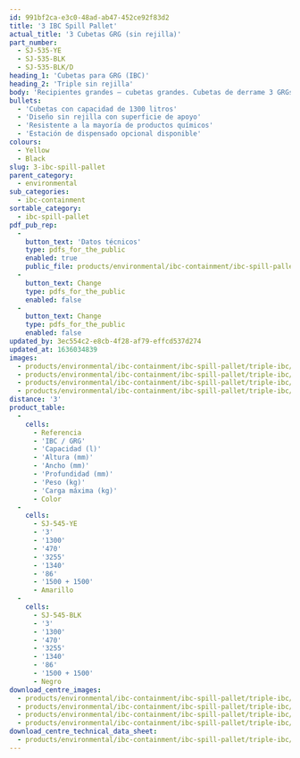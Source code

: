 ```yaml
---
id: 991bf2ca-e3c0-48ad-ab47-452ce92f83d2
title: '3 IBC Spill Pallet'
actual_title: '3 Cubetas GRG (sin rejilla)'
part_number:
  - SJ-535-YE
  - SJ-535-BLK
  - SJ-535-BLK/D
heading_1: 'Cubetas para GRG (IBC)'
heading_2: 'Triple sin rejilla'
body: 'Recipientes grandes – cubetas grandes. Cubetas de derrame 3 GRGs sin rejilla'
bullets:
  - 'Cubetas con capacidad de 1300 litros'
  - 'Diseño sin rejilla con superficie de apoyo'
  - 'Resistente a la mayoría de productos químicos'
  - 'Estación de dispensado opcional disponible'
colours:
  - Yellow
  - Black
slug: 3-ibc-spill-pallet
parent_category:
  - environmental
sub_categories:
  - ibc-containment
sortable_category:
  - ibc-spill-pallet
pdf_pub_rep:
  -
    button_text: 'Datos técnicos'
    type: pdfs_for_the_public
    enabled: true
    public_file: products/environmental/ibc-containment/ibc-spill-pallet/triple-ibc/pdf-lr/EV-Spill-Pallet-(3-IBC)-TD_ES.pdf
  -
    button_text: Change
    type: pdfs_for_the_public
    enabled: false
  -
    button_text: Change
    type: pdfs_for_the_public
    enabled: false
updated_by: 3ec554c2-e8cb-4f28-af79-effcd537d274
updated_at: 1636034839
images:
  - products/environmental/ibc-containment/ibc-spill-pallet/triple-ibc/images-lr/SJ-535-YE_02.jpg
  - products/environmental/ibc-containment/ibc-spill-pallet/triple-ibc/images-lr/SJ-535-YE_01.jpg
  - products/environmental/ibc-containment/ibc-spill-pallet/triple-ibc/images-lr/SJ-535-YE_03.jpg
  - products/environmental/ibc-containment/ibc-spill-pallet/triple-ibc/images-lr/SJ-535-BK_01.jpg
distance: '3'
product_table:
  -
    cells:
      - Referencia
      - 'IBC / GRG'
      - 'Capacidad (l)'
      - 'Altura (mm)'
      - 'Ancho (mm)'
      - 'Profundidad (mm)'
      - 'Peso (kg)'
      - 'Carga máxima (kg)'
      - Color
  -
    cells:
      - SJ-545-YE
      - '3'
      - '1300'
      - '470'
      - '3255'
      - '1340'
      - '86'
      - '1500 + 1500'
      - Amarillo
  -
    cells:
      - SJ-545-BLK
      - '3'
      - '1300'
      - '470'
      - '3255'
      - '1340'
      - '86'
      - '1500 + 1500'
      - Negro
download_centre_images:
  - products/environmental/ibc-containment/ibc-spill-pallet/triple-ibc/images-hr/SJ-535-YE_001.jpg
  - products/environmental/ibc-containment/ibc-spill-pallet/triple-ibc/images-hr/SJ-535-YE_002.jpg
  - products/environmental/ibc-containment/ibc-spill-pallet/triple-ibc/images-hr/SJ-535-YE_005.jpg
  - products/environmental/ibc-containment/ibc-spill-pallet/triple-ibc/images-hr/SJ-535-YE_008.jpg
download_centre_technical_data_sheet:
  - products/environmental/ibc-containment/ibc-spill-pallet/triple-ibc/pdf-hr/EV-Spill-Pallet-(3-IBC)-TD_ES.pdf
---
```


